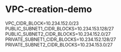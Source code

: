 # VPC-creation-demo
VPC_CIDR_BLOCK=10.234.152.0/23 PUBLIC_SUBNET1_CIDR_BLOCKS=10.234.153.128/27 PUBLIC_SUBNET2_CIDR_BLOCKS=10.234.152.0/27 PRIVATE_SUBNET1_CIDR_BLOCKS=10.234.152.128/27 PRIVATE_SUBNET2_CIDR_BLOCKS=10.234.153.0/27
